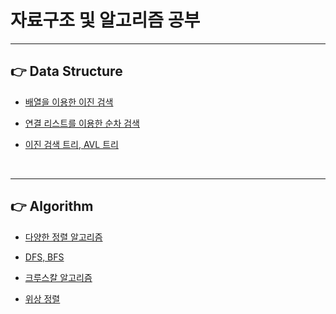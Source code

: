 # 자료구조 및 알고리즘 공부

---
## :point_right: Data Structure
* [배열을 이용한 이진 검색](https://github.com/qlsdud0604/algorithm-study/tree/main/binary-search-symbol-table)

* [연결 리스트를 이용한 순차 검색](https://github.com/qlsdud0604/algorithm-study/tree/main/sequential-search-symbol-table)

* [이진 검색 트리, AVL 트리](https://github.com/qlsdud0604/algorithm-study/tree/main/tree)   
</br>

---
## :point_right: Algorithm
* [다양한 정렬 알고리즘](https://github.com/qlsdud0604/algorithm-study/tree/main/sorting)

* [DFS, BFS](https://github.com/qlsdud0604/algorithm-study/tree/main/dfs-bfs)

* [크루스칼 알고리즘](https://github.com/qlsdud0604/algorithm-study/tree/main/kruskal)

* [위상 정렬](https://github.com/qlsdud0604/algorithm-study/tree/main/topological-sorting)   
</br>
